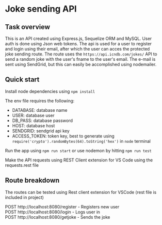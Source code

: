 # Joke sending API
## Task overview
This is an API created using Express.js, Sequelize ORM and MySQL. User auth is done using Json web tokens. The api is used for a user to register and login using their email, after which the user can acces the protected joke sending route. The route uses the ```https://api.icndb.com/jokes/``` API to send a random joke with the user's fname to the user's email. The e-mail is sent using SendGrid, but this can easily be accomplished using nodemailer.

## Quick start
Install node dependencies using ```npm install```      
   
The env file requires the following:  
* DATABASE: database name
* USER: database user  
* DB_PASS: database password
* HOST: database host
* SENDGRID: sendgrid api key
* ACCESS_TOKEN: token key, best to generate using ```require('crypto').randomBytes(64).toString('hex')``` in ```node``` terminal
   
Run the app using ```npm run start``` or use nodemon by hitting ```npm run test```   
  
Make the API requests using REST Client extension for VS Code using the requests.rest file

## Route breakdown
The routes can be tested using Rest client extension for VSCode (rest file is included in project)   
    
POST http://localhost:8080/register - Registers new user    
POST http://localhost:8080/login - Logs user in     
POST http://localhost:8080/getjoke - Sends the joke      


